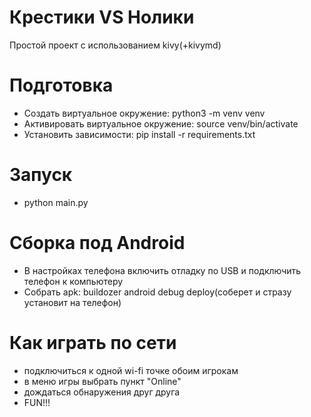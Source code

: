# Крестики VS Нолики
Простой проект с использованием kivy(+kivymd)

# Подготовка
* Создать виртуальное окружение: python3 -m venv venv
* Активировать виртуальное окружение: source venv/bin/activate
* Установить зависимости: pip install -r requirements.txt

# Запуск
* python main.py

# Сборка под Android
* В настройках телефона включить отладку по USB и подключить телефон к компьютеру
* Собрать apk: buildozer android debug deploy(соберет и стразу установит на телефон)

# Как играть по сети
* подключиться к одной wi-fi точке обоим игрокам
* в меню игры выбрать пункт "Online"
* дождаться обнаружения друг друга
* FUN!!!
